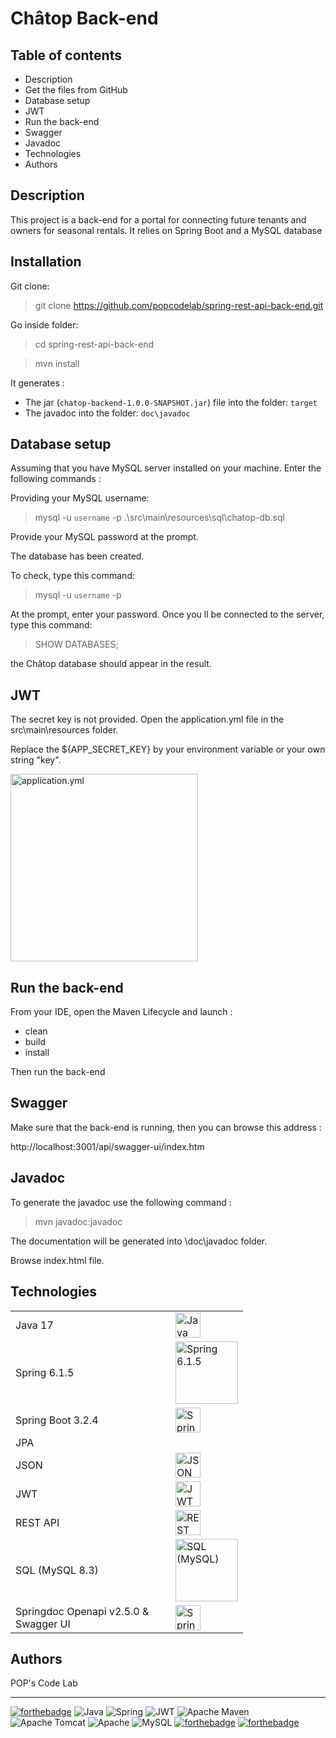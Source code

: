 # Châtop Back-end

## Table of contents

- Description
- Get the files from GitHub
- Database setup
- JWT
- Run the back-end
- Swagger
- Javadoc
- Technologies
- Authors

## Description

This project is a back-end for a portal for connecting future tenants and owners for seasonal rentals.
It relies on Spring Boot and a MySQL database

## Installation

Git clone:

> git clone https://github.com/popcodelab/spring-rest-api-back-end.git

Go inside folder:

> cd spring-rest-api-back-end
 
>mvn install

It generates :
- The jar (`chatop-backend-1.0.0-SNAPSHOT.jar`) file into the folder: `target`
- The javadoc into the folder: `doc\javadoc`

## Database setup

Assuming that you have MySQL server installed on your machine.
Enter the following commands :

Providing your MySQL username:

> mysql -u `username` -p .\src\main\resources\sql\chatop-db.sql

Provide your MySQL password at the prompt.

The database has been created.

To check, type this command:
> mysql -u `username` -p

At the prompt, enter your password.
Once you ll be connected to the server, type this command:
> SHOW DATABASES; 

the Châtop database should appear in the result.

## JWT

The secret key is not provided. Open the application.yml file in the src\main\resources folder.

Replace the ${APP_SECRET_KEY} by your environment variable or your own string "key".

<img src="file://src/main/resources/static/images/readme/jwt_env_var.png" alt="application.yml" width="300"/>

## Run the back-end

From your IDE, open the Maven Lifecycle and launch :
- clean
- build
- install

Then run the back-end

## Swagger

Make sure that the back-end is running, then you can browse this address :

http://localhost:3001/api/swagger-ui/index.htm

## Javadoc

To generate the javadoc use the following command :

> mvn javadoc:javadoc

The documentation will be generated into \doc\javadoc folder.

Browse index.html file.

## Technologies

<table style="border: none">
<tr style="border: none">
  <td style="border: none">Java 17</td><td style="border: none">
  <img style="height: 40px;width: 40px;" src="https://raw.github.com/popcodelab/svg-icons/main/java.svg?sanitize=true" alt="Java"></td>
</tr>
<tr style="border: none">
  <td style="border: none">Spring 6.1.5</td><td style="border: none">
  <img style="height: 100px;" src="https://raw.github.com/popcodelab/svg-icons/main/spring1.svg?sanitize=true" alt="Spring 6.1.5"></td>
</tr>
<tr style="border: none">
  <td style="border: none">Spring Boot 3.2.4</td><td style="border: none">
  <img style="height: 40px;width: 40px;" src="https://raw.github.com/popcodelab/svg-icons/main/spring.svg?sanitize=true" alt="Spring Boot 3.2.4"></td>
</tr>
<tr style="border: none"> 
  <td style="border: none" colspan="2">JPA</td>
</tr>
<tr style="border: none">
  <td style="border: none">JSON</td><td style="border: none">
  <img style="height: 40px;width: 40px;" src="https://raw.github.com/popcodelab/svg-icons/main/json5-smiley.svg?sanitize=true" alt="JSON"></td>
</tr>
<tr style="border: none">
  <td style="border: none">JWT</td>
  <td style="border: none"><img style="height: 40px;width: 40px;" src="https://raw.github.com/popcodelab/svg-icons/main/jwt.svg?sanitize=true" alt="JWT"></td>  
</tr>
<tr style="border: none">
  <td style="border: none">REST API</td>
  <td style="border: none"><img style="height: 40px;width: 40px;" src="https://raw.github.com/popcodelab/svg-icons/main/rest.svg?sanitize=true" alt="REST API"></td>
 </tr>
<tr style="border: none"> 
  <td style="border: none">SQL (MySQL 8.3)</td>
  <td style="border: none"><img style="height: 100px;" src="https://raw.github.com/popcodelab/svg-icons/main/mysql.svg?sanitize=true" alt="SQL (MySQL)"></td>
</tr>
<tr style="border: none"> 
  <td style="width:15em;word-wrap:break-word; border: none">Springdoc Openapi v2.5.0 & Swagger UI</td>
  <td style="border: none"><img style="height: 40px;" src="https://raw.github.com/popcodelab/svg-icons/main/swagger.svg?sanitize=true" alt="Springdoc Openapi v2.5.0 & Swagger UI"></td>
</tr>
</table>

## Authors

POP's Code Lab


<hr/>

[![forthebadge](https://forthebadge.com/images/badges/built-by-developers.svg)](https://forthebadge.com)
![Java](https://img.shields.io/badge/java-%23ED8B00.svg?style=for-the-badge&logo=openjdk&logoColor=white)
![Spring](https://img.shields.io/badge/spring-%236DB33F.svg?style=for-the-badge&logo=spring&logoColor=white)
![JWT](https://img.shields.io/badge/JWT-black?style=for-the-badge&logo=JSON%20web%20tokens)
![Apache Maven](https://img.shields.io/badge/Apache%20Maven-C71A36?style=for-the-badge&logo=Apache%20Maven&logoColor=white)
![Apache Tomcat](https://img.shields.io/badge/apache%20tomcat-%23F8DC75.svg?style=for-the-badge&logo=apache-tomcat&logoColor=black)
![Apache](https://img.shields.io/badge/apache-%23D42029.svg?style=for-the-badge&logo=apache&logoColor=white)
![MySQL](https://img.shields.io/badge/mysql-4479A1.svg?style=for-the-badge&logo=mysql&logoColor=white)
[![forthebadge](https://forthebadge.com/images/badges/uses-git.svg)](https://forthebadge.com)
[![forthebadge](https://forthebadge.com/images/badges/uses-markdown.svg)](https://forthebadge.com)
